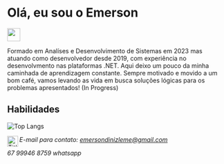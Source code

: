 # Olá, eu sou o Emerson  
<a href="https://www.linkedin.com/in/emerson-diniz-leme-192ab336/"><img height="30" src="https://github.com/WaylonWalker/WaylonWalker/blob/main/icon/linkedin.png?raw=true"></a>

Formado em Analíses e Desenvolvimento de Sistemas em 2023 
mas atuando como desenvolvedor desde 2019, com experiência 
no desenvolvmento nas plataformas .NET. 
Aqui deixo um pouco da minha caminhada de aprendizagem constante.
Sempre motivado e movido a um bom café, vamos levando as vida em busca 
soluções lógicas para os problemas apresentados!
(In Progress)

## Habilidades
![Top Langs](https://github-readme-stats-git-masterrstaa-rickstaa.vercel.app/api/top-langs/?username=EmersonDJob&bg_color=000&border_color=7F00FF&title_color=7F00FF&text_color=FFF)


<img align = "left" alt= "Title-icon" height = "25" width = "25" src="https://cdn.discordapp.com/attachments/798631748421943347/1082789365710860459/1676667930134.png"/> <i>E-mail para contato:  emersondinizleme@gmail.com</i>
</p>

<i>67 99946 8759 whatsapp</i>



